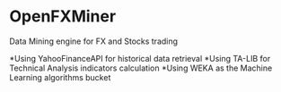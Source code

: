 # OpenFXMiner
Data Mining engine for FX and Stocks trading

*Using YahooFinanceAPI for historical data retrieval
*Using TA-LIB for Technical Analysis indicators calculation
*Using WEKA as the Machine Learning algorithms bucket
